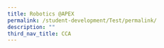 ```yaml
---
title: Robotics @APEX
permalink: /student-development/Test/permalink/
description: ""
third_nav_title: CCA
---
```



